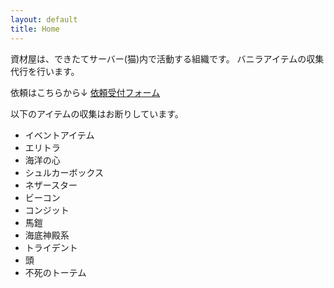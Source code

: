 ```yaml
---
layout: default
title: Home
---
```


資材屋は、できたてサーバー(猫)内で活動する組織です。
バニラアイテムの収集代行を行います。

依頼はこちらから↓
[依頼受付フォーム](#)

以下のアイテムの収集はお断りしています。
- イベントアイテム
- エリトラ
- 海洋の心
- シュルカーボックス
- ネザースター
- ビーコン
- コンジット
- 馬鎧
- 海底神殿系
- トライデント
- 頭
- 不死のトーテム

